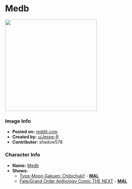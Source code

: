 # Medb

<img src="https://raw.githubusercontent.com/shadow578/Project-Padoru/master/Padoru/U_Jespe-R/fate-medb-rider-jesper.png" height="300">

### Image Info
* **Posted on:**     [reddit.com](https://www.reddit.com/r/Padoru/comments/ey7ywk/daily_padoru_34_medb_fate/)
* **Created by:**    [u/Jespe-R](https://github.com/shadow578/Project-Padoru/blob/master/table-of-contents/creators/uJespeR.md)
* **Contributor:**   shadow578

### Character Info
* **Name:**   [Medb](https://myanimelist.net/character/157723)
* **Shows:**
  * [Type-Moon Gakuen: Chibichuki!](https://github.com/shadow578/Project-Padoru/blob/master/table-of-contents/shows/TypeMoonGakuenChibichuki.md) - [__MAL__](https://myanimelist.net/manga/87581/Type-Moon_Gakuen__Chibichuki)
  * [Fate/Grand Order Anthology Comic THE NEXT](https://github.com/shadow578/Project-Padoru/blob/master/table-of-contents/shows/FateGrandOrderAnthologyComicTHENEXT.md) - [__MAL__](https://myanimelist.net/manga/115666/Fate_Grand_Order_Anthology_Comic_THE_NEXT)


